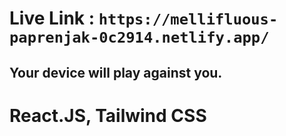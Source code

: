 # Live Link : ```https://mellifluous-paprenjak-0c2914.netlify.app/```

## Your device will play against you.

# React.JS, Tailwind CSS
